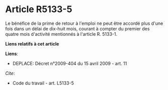 # Article R5133-5

Le bénéfice de la prime de retour à l'emploi ne peut être accordé plus d'une fois dans un délai de dix-huit mois, courant à
compter du premier des quatre mois d'activité mentionnés à l'article R. 5133-1.

**Liens relatifs à cet article**

**Liens**:

  - DEPLACE: Décret n°2009-404 du 15 avril 2009 - art. 11

_Cite_:

  - Code du travail - art. L5133-5

